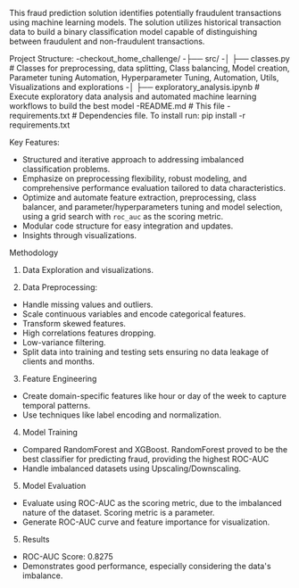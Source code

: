 This fraud prediction solution identifies potentially fraudulent transactions using machine learning models. 
The solution utilizes historical transaction data to build a binary classification model capable of distinguishing between fraudulent and non-fraudulent transactions. 

Project Structure:
-checkout_home_challenge/
-├── src/
-│   ├── classes.py               		     # Classes for preprocessing, data splitting, Class balancing, Model creation, Parameter tuning Automation, Hyperparameter Tuning, Automation, Utils, Visualizations and explorations
-│   ├── exploratory_analysis.ipynb     # Execute exploratory data analysis and automated machine learning workflows to build the best model
-README.md                                        # This file
-requirements.txt                                  # Dependencies file. To install run: pip install -r requirements.txt

Key Features:
  - Structured and iterative approach to addressing imbalanced classification problems.
  - Emphasize on preprocessing flexibility, robust modeling, and comprehensive performance evaluation tailored to data characteristics.
  - Optimize and automate feature extraction, preprocessing, class balancer, and parameter/hyperparameters tuning and model selection, using a grid search with `roc_auc` as the scoring metric. 
  - Modular code structure for easy integration and updates.
  - Insights through visualizations.

Methodology
1. Data Exploration and visualizations.

2. Data Preprocessing:
  - Handle missing values and outliers.
  - Scale continuous variables and encode categorical features.
  - Transform skewed features.
  - High correlations features dropping.
  - Low-variance filtering.
  - Split data into training and testing sets ensuring no data leakage of clients and months. 

3. Feature Engineering
  - Create domain-specific features like hour or day of the week to capture temporal patterns.
  - Use techniques like label encoding and normalization.

4. Model Training
  - Compared RandomForest and XGBoost. RandomForest proved to be the best classifier for predicting fraud, providing the highest ROC-AUC
  - Handle imbalanced datasets using Upscaling/Downscaling.

5. Model Evaluation
  - Evaluate using ROC-AUC as the scoring metric, due to the imbalanced nature of the dataset. Scoring metric is a parameter.
  - Generate ROC-AUC curve and feature importance for visualization.

5. Results
  - ROC-AUC Score: 0.8275  
  - Demonstrates good performance, especially considering the data's imbalance.
